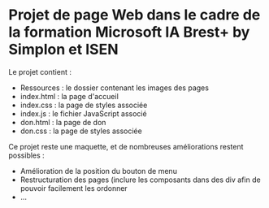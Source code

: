 # Projet de page Web dans le cadre de la formation Microsoft IA Brest+ by Simplon et ISEN

Le projet contient :
<ul>
    <li> Ressources : le dossier contenant les images des pages</li>
    <li> index.html : la page d'accueil</li>
    <li> index.css : la page de styles associée</li>
    <li> index.js : le fichier JavaScript associé</li>
    <li> don.html : la page de don</li>
    <li> don.css : la page de styles associée</li>
</ul>

Ce projet reste une maquette, et de nombreuses améliorations restent possibles :
<ul>
    <li> Amélioration de la position du bouton de menu</li>
    <li> Restructuration des pages (inclure les composants dans des div afin de pouvoir facilement les ordonner</li>
    <li> ...</li>
</ul>